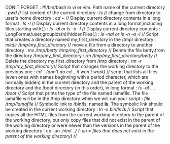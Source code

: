 DON'T FORGET : #!/bin/bash in vi or vim.
Path name of the current directory : *pwd* //
list content of the current directory : *ls* //
change from directory to user's home directory : *cd ~* //
Display current directory contents in a long format : *ls -l* //
Display current directory contents in a long format,including files starting with(.) : *ls -al or ls -a -l* //
Display current directory contents : LongFormat/user,groupids(n)/hiddenFiles(.) : *ls -nal or ls -n -a -l* //
Script that creates a directory named my_first_directory in the /tmp/ directory : *mkdir /tmp/my_first_directory* //
move a file from a directory to another directory : *mv /tmp/betty /tmp/my_first_directory* //
Delete the file betty.from the directory /tmp/my_first_directory : *rm /tmp/my_first_directory/betty* //
Delete the directory my_first_directory from /tmp directory : *rm -r /tmp/my_first_directory*//
Script that changes the working directory to the previous one : *cd - (don't do cd .. it won't work)* //
script that lists all files (even ones with names beginning with a period character, which are normally hidden) in the current directory and the parent of the working directory and the /boot directory (in this order), in long format : *ls -al . .. /boot* //
Script that prints the type of the file named iamafile. The file iamafile will be in the /tmp directory when we will run your script : *file /tmp/iamafile* //
Symbolic link to /bin/ls, named __ls__. The symbolic link should be created in the current working directory : *ln -s bin/ls __ls__* //
Script that copies all the HTML files from the current working directory to the parent of the working directory, but only copy files that did not exist in the parent of the working directory or were newer than the versions in the parent of the working directory : cp -un *.html ../ (-un = files that does not exist in the parent of the working directory)* //
